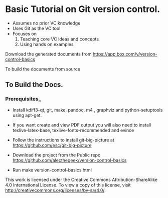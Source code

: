 # Basic Tutorial on Git version control.

* Assumes no prior VC knowledge
* Uses Git as the VC tool
* Focuses on
  1. Teaching core VC ideas and concepts
  2. Using hands on examples

Download the generated documents from https://app.box.com/v/version-control-basics

To build the documents from source

## To Build the Docs.

### Prerequisites_

* Install  kdiff3-qt, git, make, pandoc, m4 , graphviz and python-setuptools using apt-get.
* If you want create and view PDF output you will also need to install texlive-latex-base, texlive-fonts-recommended and evince
* Follow the instructions to install git-big-picture at https://github.com/esc/git-big-picture

* Download the project from the Public repo https://github.com/alecthegeek/version-control-basics
* Run make version-control-basics.html

This work is licensed under the Creative Commons Attribution-ShareAlike 4.0 International License.
To view a copy of this license, visit http://creativecommons.org/licenses/by-sa/4.0/.
